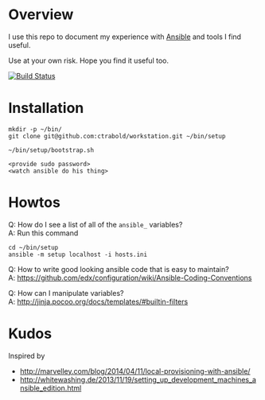 # Overview

I use this repo to document my experience with [Ansible](http://www.ansible.com/) and tools I find useful.

Use at your own risk. Hope you find it useful too.

[![Build Status](https://travis-ci.org/ctrabold/workstation.svg?branch=master)](https://travis-ci.org/ctrabold/workstation)

# Installation

    mkdir -p ~/bin/
    git clone git@github.com:ctrabold/workstation.git ~/bin/setup

    ~/bin/setup/bootstrap.sh

    <provide sudo password>
    <watch ansible do his thing>


# Howtos

Q: How do I see a list of all of the `ansible_` variables?<br>
A: Run this command

    cd ~/bin/setup
    ansible -m setup localhost -i hosts.ini

Q: How to write good looking ansible code that is easy to maintain?<br>
A: https://github.com/edx/configuration/wiki/Ansible-Coding-Conventions

Q: How can I manipulate variables?<br>
A: http://jinja.pocoo.org/docs/templates/#builtin-filters


# Kudos

Inspired by

- http://marvelley.com/blog/2014/04/11/local-provisioning-with-ansible/
- http://whitewashing.de/2013/11/19/setting_up_development_machines_ansible_edition.html
